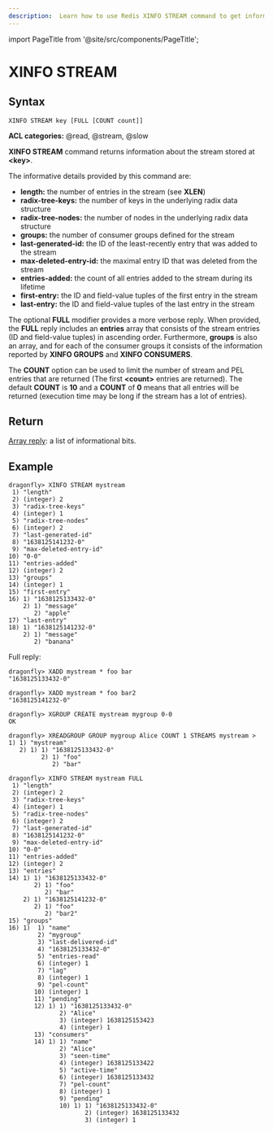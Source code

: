 ```yaml
---
description:  Learn how to use Redis XINFO STREAM command to get information about a stream.
---
```


import PageTitle from '@site/src/components/PageTitle';

# XINFO STREAM

<PageTitle title="Redis XINFO STREAM Command (Documentation) | Dragonfly" />

## Syntax

    XINFO STREAM key [FULL [COUNT count]]

**ACL categories:** @read, @stream, @slow

**XINFO STREAM** command returns information about the stream stored at **<key\>**.

The informative details provided by this command are:

 * **length:** the number of entries in the stream (see **XLEN**)
 * **radix-tree-keys:** the number of keys in the underlying radix data structure
 * **radix-tree-nodes:** the number of nodes in the underlying radix data structure
 * **groups:** the number of consumer groups defined for the stream
 * **last-generated-id:** the ID of the least-recently entry that was added to the stream
 * **max-deleted-entry-id:** the maximal entry ID that was deleted from the stream
 * **entries-added:** the count of all entries added to the stream during its lifetime
 * **first-entry:** the ID and field-value tuples of the first entry in the stream
 * **last-entry:** the ID and field-value tuples of the last entry in the stream

The optional **FULL** modifier provides a more verbose reply. When provided, the **FULL** reply includes an **entries** array that consists of the stream entries (ID and field-value tuples) in ascending order. Furthermore, **groups** is also an array, and for each of the consumer groups it consists of the information reported by **XINFO GROUPS** and **XINFO CONSUMERS**.

The **COUNT** option can be used to limit the number of stream and PEL entries that are returned (The first **<count\>** entries are returned). The default **COUNT** is **10** and a **COUNT** of **0** means that all entries will be returned (execution time may be long if the stream has a lot of entries).

## Return

[Array reply](https://redis.io/docs/reference/protocol-spec/#arrays):
a list of informational bits.

## Example

```shell
dragonfly> XINFO STREAM mystream
 1) "length"
 2) (integer) 2
 3) "radix-tree-keys"
 4) (integer) 1
 5) "radix-tree-nodes"
 6) (integer) 2
 7) "last-generated-id"
 8) "1638125141232-0"
 9) "max-deleted-entry-id"
10) "0-0"
11) "entries-added"
12) (integer) 2
13) "groups"
14) (integer) 1
15) "first-entry"
16) 1) "1638125133432-0"
    2) 1) "message"
       2) "apple"
17) "last-entry"
18) 1) "1638125141232-0"
    2) 1) "message"
       2) "banana"
```

Full reply:

```shell
dragonfly> XADD mystream * foo bar
"1638125133432-0"

dragonfly> XADD mystream * foo bar2
"1638125141232-0"

dragonfly> XGROUP CREATE mystream mygroup 0-0
OK

dragonfly> XREADGROUP GROUP mygroup Alice COUNT 1 STREAMS mystream >
1) 1) "mystream"
   2) 1) 1) "1638125133432-0"
         2) 1) "foo"
            2) "bar"

dragonfly> XINFO STREAM mystream FULL
 1) "length"
 2) (integer) 2
 3) "radix-tree-keys"
 4) (integer) 1
 5) "radix-tree-nodes"
 6) (integer) 2
 7) "last-generated-id"
 8) "1638125141232-0"
 9) "max-deleted-entry-id"
10) "0-0"
11) "entries-added"
12) (integer) 2
13) "entries"
14) 1) 1) "1638125133432-0"
       2) 1) "foo"
          2) "bar"
    2) 1) "1638125141232-0"
       2) 1) "foo"
          2) "bar2"
15) "groups"
16) 1)  1) "name"
        2) "mygroup"
        3) "last-delivered-id"
        4) "1638125133432-0"
        5) "entries-read"
        6) (integer) 1
        7) "lag"
        8) (integer) 1
        9) "pel-count"
       10) (integer) 1
       11) "pending"
       12) 1) 1) "1638125133432-0"
              2) "Alice"
              3) (integer) 1638125153423
              4) (integer) 1
       13) "consumers"
       14) 1) 1) "name"
              2) "Alice"
              3) "seen-time"
              4) (integer) 1638125133422
              5) "active-time"
              6) (integer) 1638125133432
              7) "pel-count"
              8) (integer) 1
              9) "pending"
              10) 1) 1) "1638125133432-0"
                     2) (integer) 1638125133432
                     3) (integer) 1
```


